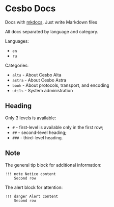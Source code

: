 # Cesbo Docs

Docs with [mkdocs](https://www.mkdocs.org/). Just write Markdown files

All docs separated by language and category.

Languages:

- `en`
- `ru`

Categories:

- `alta` - About Cesbo Alta
- `astra` - About Cesbo Astra
- `book` - About protocols, transport, and encoding
- `utils` - System administration

## Heading

Only 3 levels is available:

- `#` - first-level is available only in the first row;
- `##` - second-level heading;
- `###` - third-level heading.

## Note

The general tip block for additional information:

```
!!! note Notice content
    Second row
```

The alert block for attention:

```
!!! danger Alert content
    Second row
```
